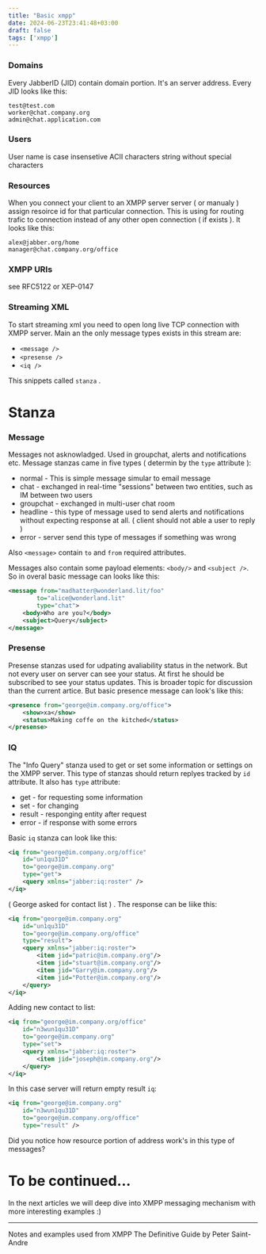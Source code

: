 ```yaml
---
title: "Basic xmpp"
date: 2024-06-23T23:41:48+03:00
draft: false
tags: ['xmpp']
---
```


### Domains

Every JabberID (JID) contain domain portion. It's an server address. Every JID 
looks like this:

```
test@test.com
worker@chat.company.org
admin@chat.application.com
```

### Users

User name is case insensetive ACII characters string without special characters

### Resources

When you connect your client to an XMPP server server ( or manualy ) assign 
resoirce id for that particular connection. This is using for routing trafic to
connection instead of any other open connection ( if exists ). It looks like this:

```
alex@jabber.org/home
manager@chat.company.org/office
```

### XMPP URIs

see RFC5122 or XEP-0147

### Streaming XML

To start streaming xml you need to open long live TCP connection with XMPP server.
Main an the only message types exists in this stream are:
- `<message />`
- `<presense />`
- `<iq />`

This snippets called `stanza` .

# Stanza

### Message

Messages not asknowladged. Used in groupchat, alerts and notifications etc.
Message stanzas came in five types ( determin by the `type` attribute ):
- normal - This is simple message simular to email message
- chat - exchanged in real-time "sessions" between two entities, such as IM 
between two users
- groupchat - exchanged in multi-user chat room
- headline - this type of message used to send alerts and notifications without
expecting response at all. ( client should not able a user to reply )
- error - server send this type of messages if something was wrong

Also `<message>` contain `to` and `from` required attributes.

Messages also contain some payload elements: `<body/>` and `<subject />`. So in 
overal basic message can looks like this:

```xml
<message from="madhatter@wonderland.lit/foo"
        to="alice@wonderland.lit"
        type="chat">
    <body>Who are you?</body>
    <subject>Query</subject>
</message>
```

### Presense

Presense stanzas used for udpating avaliability status in the network. But not 
every user on server can see your status. At first he should be subscribed to 
see your status updates. This is broader topic for discussion than the current
artice. But basic presence message can look's like this:

```xml
<presence from="george@im.company.org/office">
    <show>xa</show>
    <status>Making coffe on the kitched</status>
</presense>
```

### IQ

The "Info Query" stanza used to get or set some information or settings on the 
XMPP server. This type of stanzas should return replyes tracked by `id` attribute.
It also has `type` attribute:
- get - for requesting some information
- set - for changing
- result - responging entity after request
- error - if response with some errors

Basic `iq` stanza can look like this:

```xml
<iq from="george@im.company.org/office"
    id="un1qu31D"
    to="george@im.company.org"
    type="get">
    <query xmlns="jabber:iq:roster" />
</iq>
```
( George asked for contact list ) . The response can be liike this:

```xml
<iq from="george@im.company.org"
    id="un1qu31D"
    to="george@im.company.org/office"
    type="result">
    <query xmlns="jabber:iq:roster">
        <item jid="patric@im.company.org"/>
        <item jid="stuart@im.company.org"/>
        <item jid="Garry@im.company.org"/>
        <item jid="Potter@im.company.org"/>
    </query>
</iq>
```

Adding new contact to list:

```xml
<iq from="george@im.company.org/office"
    id="n3wun1qu31D"
    to="george@im.company.org"
    type="set">
    <query xmlns="jabber:iq:roster">
        <item jid="joseph@im.company.org"/>
    </query>
</iq>
```
In this case server will return empty result `iq`:

```xml
<iq from="george@im.company.org"
    id="n3wun1qu31D"
    to="george@im.company.org/office"
    type="result" />
```

Did you notice how resource portion of address work's in this type of messages?


# To be continued...

In the next articles we will deep dive into XMPP messaging mechanism with more
interesting examples :)

---

Notes and examples used from XMPP The Definitive Guide by Peter Saint-Andre

